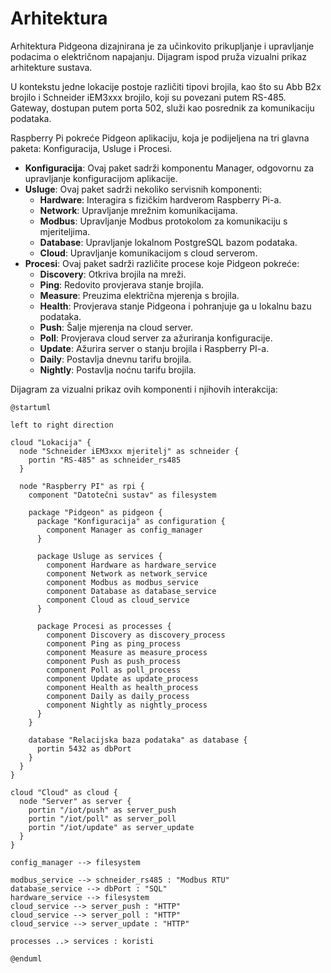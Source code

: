 # Arhitektura

Arhitektura Pidgeona dizajnirana je za učinkovito prikupljanje i upravljanje
podacima o električnom napajanju. Dijagram ispod pruža vizualni prikaz
arhitekture sustava.

U kontekstu jedne lokacije postoje različiti tipovi brojila, kao što su Abb B2x
brojilo i Schneider iEM3xxx brojilo, koji su povezani putem RS-485. Gateway,
dostupan putem porta 502, služi kao posrednik za komunikaciju podataka.

Raspberry Pi pokreće Pidgeon aplikaciju, koja je podijeljena na tri glavna
paketa: Konfiguracija, Usluge i Procesi.

- **Konfiguracija**: Ovaj paket sadrži komponentu Manager, odgovornu za
  upravljanje konfiguracijom aplikacije.
- **Usluge**: Ovaj paket sadrži nekoliko servisnih komponenti:
  - **Hardware**: Interagira s fizičkim hardverom Raspberry Pi-a.
  - **Network**: Upravljanje mrežnim komunikacijama.
  - **Modbus**: Upravljanje Modbus protokolom za komunikaciju s mjeriteljima.
  - **Database**: Upravljanje lokalnom PostgreSQL bazom podataka.
  - **Cloud**: Upravljanje komunikacijom s cloud serverom.
- **Procesi**: Ovaj paket sadrži različite procese koje Pidgeon pokreće:
  - **Discovery**: Otkriva brojila na mreži.
  - **Ping**: Redovito provjerava stanje brojila.
  - **Measure**: Preuzima električna mjerenja s brojila.
  - **Health**: Provjerava stanje Pidgeona i pohranjuje ga u lokalnu bazu
    podataka.
  - **Push**: Šalje mjerenja na cloud server.
  - **Poll**: Provjerava cloud server za ažuriranja konfiguracije.
  - **Update**: Ažurira server o stanju brojila i Raspberry PI-a.
  - **Daily**: Postavlja dnevnu tarifu brojila.
  - **Nightly**: Postavlja noćnu tarifu brojila.

Dijagram za vizualni prikaz ovih komponenti i njihovih interakcija:

```plantuml
@startuml

left to right direction

cloud "Lokacija" {
  node "Schneider iEM3xxx mjeritelj" as schneider {
    portin "RS-485" as schneider_rs485
  }

  node "Raspberry PI" as rpi {
    component "Datotečni sustav" as filesystem

    package "Pidgeon" as pidgeon {
      package "Konfiguracija" as configuration {
        component Manager as config_manager
      }

      package Usluge as services {
        component Hardware as hardware_service
        component Network as network_service
        component Modbus as modbus_service
        component Database as database_service
        component Cloud as cloud_service
      }

      package Procesi as processes {
        component Discovery as discovery_process
        component Ping as ping_process
        component Measure as measure_process
        component Push as push_process
        component Poll as poll_process
        component Update as update_process
        component Health as health_process
        component Daily as daily_process
        component Nightly as nightly_process
      }
    }

    database "Relacijska baza podataka" as database {
      portin 5432 as dbPort
    }
  }
}

cloud "Cloud" as cloud {
  node "Server" as server {
    portin "/iot/push" as server_push
    portin "/iot/poll" as server_poll
    portin "/iot/update" as server_update
  }
}

config_manager --> filesystem

modbus_service --> schneider_rs485 : "Modbus RTU"
database_service --> dbPort : "SQL"
hardware_service --> filesystem
cloud_service --> server_push : "HTTP"
cloud_service --> server_poll : "HTTP"
cloud_service --> server_update : "HTTP"

processes ..> services : koristi

@enduml
```
